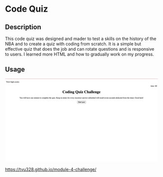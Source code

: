 # Code Quiz 

## Description
This code quiz was designed and mader to test a skills on the history of the NBA and to create a quiz with coding from scratch. It is a simple but effective quiz that does the job and can rotate questions and is responsive to users. I learned more HTML and how to gradually work on my progress. 

## Usage
![ScreenShot](screenshot.png?raw=true "QuizHomePage")

https://tvu328.github.io/module-4-challenge/
